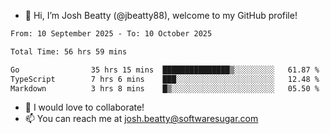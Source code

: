- 👋 Hi, I’m Josh Beatty (@jbeatty88), welcome to my GitHub profile!

<!--START_SECTION:waka-->

```txt
From: 10 September 2025 - To: 10 October 2025

Total Time: 56 hrs 59 mins

Go                35 hrs 15 mins  ███████████████▒░░░░░░░░░   61.87 %
TypeScript        7 hrs 6 mins    ███░░░░░░░░░░░░░░░░░░░░░░   12.48 %
Markdown          3 hrs 8 mins    █▒░░░░░░░░░░░░░░░░░░░░░░░   05.50 %
```

<!--END_SECTION:waka-->

- 💞️ I would love to collaborate!
- 📫 You can reach me at josh.beatty@softwaresugar.com

<!---
jbeatty88/jbeatty88 is a ✨ special ✨ repository because its `README.md` (this file) appears on your GitHub profile.
You can click the Preview link to take a look at your changes.
--->
